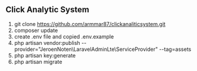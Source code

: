 
## Click Analytic System

1. git clone https://github.com/armmar87/clickanaliticsystem.git
2. composer update
3. create .env file and copied .env.example
4. php artisan vendor:publish --provider="JeroenNoten\LaravelAdminLte\ServiceProvider" --tag=assets
5. php artisan key:generate
6. php artisan migrate
